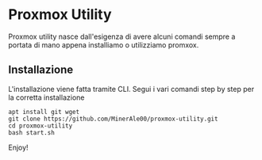 # Proxmox Utility
Proxmox utility nasce dall'esigenza di avere alcuni comandi sempre a portata di mano appena installiamo o utilizziamo promxox.

## Installazione
L'installazione viene fatta tramite CLI. Segui i vari comandi step by step per la corretta installazione


```
apt install git wget 
git clone https://github.com/MinerAle00/proxmox-utility.git
cd proxmox-utility
bash start.sh
```

Enjoy!
